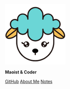 ![Logo.png](img/logo.png)

**Maoist & Coder**

[GitHub](https://github.com/CNYuYang/)  [About Me](#about-me) [Notes](notes.md)

